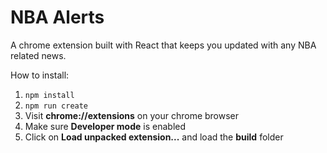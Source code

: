 # NBA Alerts

A chrome extension built with React that keeps you updated with any NBA related news.

How to install:

1) ```npm install```
2) ```npm run create```
3) Visit **chrome://extensions** on your chrome browser
4)  Make sure **Developer mode** is enabled
5) Click on **Load unpacked extension...** and load the **build** folder
